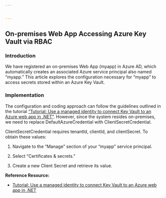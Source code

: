 ```yaml
---


---
```


<h2 id="on-premises--web--app--accessing--azure--key--vault--via--rbac">On-premises  Web  App  Accessing  Azure  Key  Vault  via  RBAC</h2>
<h3 id="introduction">Introduction</h3>
<p>We  have  registered  an  on-premises  Web  App  (myapp)  in  Azure  AD,  which  automatically  creates  an  associated  Azure  service  principal  also  named  “myapp.”  This  article  explores  the  configuration  necessary  for  “myapp”  to  access  secrets  stored  within  an  Azure  Key  Vault.</p>
<h3 id="implementation">Implementation</h3>
<p>The  configuration  and  coding  approach  can  follow  the  guidelines  outlined  in  the  tutorial  <a href="https://learn.microsoft.com/en-us/azure/key-vault/general/tutorial-net-create-vault-azure-web-app">“Tutorial:  Use  a  managed  identity  to  connect  Key  Vault  to  an  Azure  web  app  in  .NET”</a>.  However,  since  the  system  resides  on-premises,  we  need  to  replace  DefaultAzureCredential  with  ClientSecretCredential.</p>
<p>ClientSecretCredential  requires  tenantId,  clientId,  and  clientSecret.  To  obtain  these  values:</p>
<ol>
<li>
<p>Navigate  to  the  “Manage”  section  of  your  “myapp”  service  principal.</p>
</li>
<li>
<p>Select  “Certificates  &amp;  secrets.”</p>
</li>
<li>
<p>Create  a  new  Client  Secret  and  retrieve  its  value.</p>
</li>
</ol>
<p><strong>Reference  Resource:</strong></p>
<ul>
<li><a href="https://learn.microsoft.com/en-us/azure/key-vault/general/tutorial-net-create-vault-azure-web-app">Tutorial:  Use  a  managed  identity  to  connect  Key  Vault  to  an  Azure  web  app  in  .NET</a></li>
</ul>

